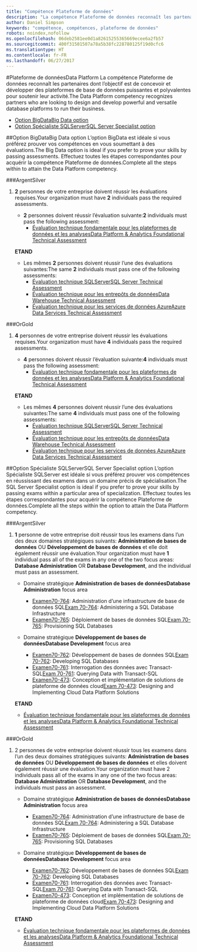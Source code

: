 ```yaml
---
title: "Compétence Plateforme de données"
description: "La compétence Plateforme de données reconnaît les partenaires dont l’objectif est de concevoir et développer des plateformes de base de données puissantes et polyvalentes pour soutenir leur activité."
author: Daniel Simpson
keywords: "compétence, compétences, plateforme de données"
robots: noindex,nofollow
ms.openlocfilehash: 06deb2581ee0d1a82615255365669ecee6a2fb57
ms.sourcegitcommit: 400f31501507a78a5b38fc228780125f19d0cfc6
ms.translationtype: HT
ms.contentlocale: fr-FR
ms.lasthandoff: 06/27/2017
---
```

#<a name="data-platform"></a><span data-ttu-id="a397a-104">Plateforme de données</span><span class="sxs-lookup"><span data-stu-id="a397a-104">Data Platform</span></span>
<span data-ttu-id="a397a-105">La compétence Plateforme de données reconnaît les partenaires dont l’objectif est de concevoir et développer des plateformes de base de données puissantes et polyvalentes pour soutenir leur activité.</span><span class="sxs-lookup"><span data-stu-id="a397a-105">The Data Platform competency recognizes partners who are looking to design and develop powerful and versatile database platforms to run their business.</span></span>

- [<span data-ttu-id="a397a-106">Option BigData</span><span class="sxs-lookup"><span data-stu-id="a397a-106">Big Data option</span></span>](#big-data-option) 
- [<span data-ttu-id="a397a-107">Option Spécialiste SQLServer</span><span class="sxs-lookup"><span data-stu-id="a397a-107">SQL Server Specialist option</span></span>](#sql-server-specialist-option)

##<a name="big-data-option"></a><span data-ttu-id="a397a-108">Option BigData</span><span class="sxs-lookup"><span data-stu-id="a397a-108">Big Data option</span></span>
<span data-ttu-id="a397a-109">L’option BigData est idéale si vous préférez prouver vos compétences en vous soumettant à des évaluations.</span><span class="sxs-lookup"><span data-stu-id="a397a-109">The Big Data option is ideal if you prefer to prove your skills by passing assessments.</span></span> <span data-ttu-id="a397a-110">Effectuez toutes les étapes correspondantes pour acquérir la compétence Plateforme de données.</span><span class="sxs-lookup"><span data-stu-id="a397a-110">Complete all the steps within to attain the Data Platform competency.</span></span>

###<a name="silver"></a><span data-ttu-id="a397a-111">Argent</span><span class="sxs-lookup"><span data-stu-id="a397a-111">Silver</span></span>
1. <span data-ttu-id="a397a-112">**2** personnes de votre entreprise doivent réussir les évaluations requises.</span><span class="sxs-lookup"><span data-stu-id="a397a-112">Your organization must have **2** individuals pass the required assessments.</span></span>

    - <span data-ttu-id="a397a-113">**2** personnes doivent réussir l’évaluation suivante:</span><span class="sxs-lookup"><span data-stu-id="a397a-113">**2** individuals must pass the following assessment:</span></span>
        - [<span data-ttu-id="a397a-114">Évaluation technique fondamentale pour les plateformes de données et les analyses</span><span class="sxs-lookup"><span data-stu-id="a397a-114">Data Platform & Analytics Foundational Technical Assessment</span></span>](https://partneruniversity.microsoft.com/?whr=uri:MicrosoftAccount&courseId=14354&scoId=nNGssUygB_8504778676)

    **<span data-ttu-id="a397a-115">ET</span><span class="sxs-lookup"><span data-stu-id="a397a-115">AND</span></span>**

    - <span data-ttu-id="a397a-116">Les mêmes **2** personnes doivent réussir l’une des évaluations suivantes:</span><span class="sxs-lookup"><span data-stu-id="a397a-116">The same **2** individuals must pass one of the following assessments:</span></span>
        - [<span data-ttu-id="a397a-117">Évaluation technique SQLServer</span><span class="sxs-lookup"><span data-stu-id="a397a-117">SQL Server Technical Assessment</span></span>](https://partneruniversity.microsoft.com/?whr=uri:MicrosoftAccount&courseId=14355&scoId=nzHk0hygB_7404778676)
        - [<span data-ttu-id="a397a-118">Évaluation technique pour les entrepôts de données</span><span class="sxs-lookup"><span data-stu-id="a397a-118">Data Warehouse Technical Assessment</span></span>](https://partneruniversity.microsoft.com/?whr=uri:MicrosoftAccount&courseId=17491&scoId=1yUZ01TnD_1606265419)
        - [<span data-ttu-id="a397a-119">Évaluation technique pour les services de données Azure</span><span class="sxs-lookup"><span data-stu-id="a397a-119">Azure Data Services Technical Assessment</span></span>](https://partneruniversity.microsoft.com/?whr=uri:MicrosoftAccount&courseId=17490&scoId=2h3AfWTnD_4706265419)

###<a name="gold"></a><span data-ttu-id="a397a-120">Or</span><span class="sxs-lookup"><span data-stu-id="a397a-120">Gold</span></span>
1. <span data-ttu-id="a397a-121">**4** personnes de votre entreprise doivent réussir les évaluations requises.</span><span class="sxs-lookup"><span data-stu-id="a397a-121">Your organization must have **4** individuals pass the required assessments.</span></span>

    - <span data-ttu-id="a397a-122">**4** personnes doivent réussir l’évaluation suivante:</span><span class="sxs-lookup"><span data-stu-id="a397a-122">**4** individuals must pass the following assessment:</span></span>
        - [<span data-ttu-id="a397a-123">Évaluation technique fondamentale pour les plateformes de données et les analyses</span><span class="sxs-lookup"><span data-stu-id="a397a-123">Data Platform & Analytics Foundational Technical Assessment</span></span>](https://partneruniversity.microsoft.com/?whr=uri:MicrosoftAccount&courseId=14354&scoId=nNGssUygB_8504778676)

    **<span data-ttu-id="a397a-124">ET</span><span class="sxs-lookup"><span data-stu-id="a397a-124">AND</span></span>**

    - <span data-ttu-id="a397a-125">Les mêmes **4** personnes doivent réussir l’une des évaluations suivantes:</span><span class="sxs-lookup"><span data-stu-id="a397a-125">The same **4** individuals must pass one of the following assessments:</span></span>
        - [<span data-ttu-id="a397a-126">Évaluation technique SQLServer</span><span class="sxs-lookup"><span data-stu-id="a397a-126">SQL Server Technical Assessment</span></span>](https://partneruniversity.microsoft.com/?whr=uri:MicrosoftAccount&courseId=14355&scoId=nzHk0hygB_7404778676)
        - [<span data-ttu-id="a397a-127">Évaluation technique pour les entrepôts de données</span><span class="sxs-lookup"><span data-stu-id="a397a-127">Data Warehouse Technical Assessment</span></span>](https://partneruniversity.microsoft.com/?whr=uri:MicrosoftAccount&courseId=17491&scoId=1yUZ01TnD_1606265419)
        - [<span data-ttu-id="a397a-128">Évaluation technique pour les services de données Azure</span><span class="sxs-lookup"><span data-stu-id="a397a-128">Azure Data Services Technical Assessment</span></span>](https://partneruniversity.microsoft.com/?whr=uri:MicrosoftAccount&courseId=17490&scoId=2h3AfWTnD_4706265419)

##<a name="sql-server-specialist-option"></a><span data-ttu-id="a397a-129">Option Spécialiste SQLServer</span><span class="sxs-lookup"><span data-stu-id="a397a-129">SQL Server Specialist option</span></span>
<span data-ttu-id="a397a-130">L’option Spécialiste SQLServer est idéale si vous préférez prouver vos compétences en réussissant des examens dans un domaine précis de spécialisation.</span><span class="sxs-lookup"><span data-stu-id="a397a-130">The SQL Server Specialist option is ideal if you prefer to prove your skills by passing exams within a particular area of specialization.</span></span> <span data-ttu-id="a397a-131">Effectuez toutes les étapes correspondantes pour acquérir la compétence Plateforme de données.</span><span class="sxs-lookup"><span data-stu-id="a397a-131">Complete all the steps within the option to attain the Data Platform competency.</span></span>

###<a name="silver"></a><span data-ttu-id="a397a-132">Argent</span><span class="sxs-lookup"><span data-stu-id="a397a-132">Silver</span></span>
1. <span data-ttu-id="a397a-133">**1** personne de votre entreprise doit réussir tous les examens dans l’un des deux domaines stratégiques suivants: **Administration de bases de données** OU **Développement de bases de données** et elle doit également réussir une évaluation.</span><span class="sxs-lookup"><span data-stu-id="a397a-133">Your organization must have **1** individual pass all of the exams in any one of the two focus areas: **Database Administration** OR **Database Development**, and the individual must pass an assessment.</span></span>

    - <span data-ttu-id="a397a-134">Domaine stratégique **Administration de bases de données**</span><span class="sxs-lookup"><span data-stu-id="a397a-134">**Database Administration** focus area</span></span>
        - <span data-ttu-id="a397a-135">[Examen70-764](https://www.microsoft.com/en-us/learning/exam-70-764.aspx): Administration d’une infrastructure de base de données SQL</span><span class="sxs-lookup"><span data-stu-id="a397a-135">[Exam 70-764](https://www.microsoft.com/en-us/learning/exam-70-764.aspx): Administering a SQL Database Infrastructure</span></span> 
        - <span data-ttu-id="a397a-136">[Examen70-765](https://www.microsoft.com/en-us/learning/exam-70-765.aspx): Déploiement de bases de données SQL</span><span class="sxs-lookup"><span data-stu-id="a397a-136">[Exam 70-765](https://www.microsoft.com/en-us/learning/exam-70-765.aspx): Provisioning SQL Databases</span></span>

    - <span data-ttu-id="a397a-137">Domaine stratégique **Développement de bases de données**</span><span class="sxs-lookup"><span data-stu-id="a397a-137">**Database Development** focus area</span></span>
        - <span data-ttu-id="a397a-138">[Examen70-762](https://www.microsoft.com/en-us/learning/exam-70-762.aspx): Développement de bases de données SQL</span><span class="sxs-lookup"><span data-stu-id="a397a-138">[Exam 70-762](https://www.microsoft.com/en-us/learning/exam-70-762.aspx): Developing SQL Databases</span></span>
        - <span data-ttu-id="a397a-139">[Examen70-761](https://www.microsoft.com/en-us/learning/exam-70-761.aspx): Interrogation des données avec Transact-SQL</span><span class="sxs-lookup"><span data-stu-id="a397a-139">[Exam 70-761](https://www.microsoft.com/en-us/learning/exam-70-761.aspx): Querying Data with Transact-SQL</span></span>
        - <span data-ttu-id="a397a-140">[Examen70-473](https://www.microsoft.com/en-us/learning/exam-70-473.aspx): Conception et implémentation de solutions de plateforme de données cloud</span><span class="sxs-lookup"><span data-stu-id="a397a-140">[Exam 70-473](https://www.microsoft.com/en-us/learning/exam-70-473.aspx): Designing and Implementing Cloud Data Platform Solutions</span></span>

    **<span data-ttu-id="a397a-141">ET</span><span class="sxs-lookup"><span data-stu-id="a397a-141">AND</span></span>**

    - [<span data-ttu-id="a397a-142">Évaluation technique fondamentale pour les plateformes de données et les analyses</span><span class="sxs-lookup"><span data-stu-id="a397a-142">Data Platform & Analytics Foundational Technical Assessment</span></span>](https://partneruniversity.microsoft.com/?whr=uri:MicrosoftAccount&courseId=14354&scoId=nNGssUygB_8504778676)

###<a name="gold"></a><span data-ttu-id="a397a-143">Or</span><span class="sxs-lookup"><span data-stu-id="a397a-143">Gold</span></span>
1. <span data-ttu-id="a397a-144">2 personnes de votre entreprise doivent réussir tous les examens dans l’un des deux domaines stratégiques suivants: **Administration de bases de données** OU **Développement de bases de données** et elles doivent également réussir une évaluation.</span><span class="sxs-lookup"><span data-stu-id="a397a-144">Your organization must have 2 individuals pass all of the exams in any one of the two focus areas: **Database Administration** OR **Database Development**, and the individuals must pass an assessment.</span></span>

    - <span data-ttu-id="a397a-145">Domaine stratégique **Administration de bases de données**</span><span class="sxs-lookup"><span data-stu-id="a397a-145">**Database Administration** focus area</span></span>
        - <span data-ttu-id="a397a-146">[Examen70-764](https://www.microsoft.com/en-us/learning/exam-70-764.aspx): Administration d’une infrastructure de base de données SQL</span><span class="sxs-lookup"><span data-stu-id="a397a-146">[Exam 70-764](https://www.microsoft.com/en-us/learning/exam-70-764.aspx): Administering a SQL Database Infrastructure</span></span> 
        - <span data-ttu-id="a397a-147">[Examen70-765](https://www.microsoft.com/en-us/learning/exam-70-765.aspx): Déploiement de bases de données SQL</span><span class="sxs-lookup"><span data-stu-id="a397a-147">[Exam 70-765](https://www.microsoft.com/en-us/learning/exam-70-765.aspx): Provisioning SQL Databases</span></span>

    - <span data-ttu-id="a397a-148">Domaine stratégique **Développement de bases de données**</span><span class="sxs-lookup"><span data-stu-id="a397a-148">**Database Development** focus area</span></span>
        - <span data-ttu-id="a397a-149">[Examen70-762](https://www.microsoft.com/en-us/learning/exam-70-762.aspx): Développement de bases de données SQL</span><span class="sxs-lookup"><span data-stu-id="a397a-149">[Exam 70-762](https://www.microsoft.com/en-us/learning/exam-70-762.aspx): Developing SQL Databases</span></span>
        - <span data-ttu-id="a397a-150">[Examen70-761](https://www.microsoft.com/en-us/learning/exam-70-761.aspx): Interrogation des données avec Transact-SQL</span><span class="sxs-lookup"><span data-stu-id="a397a-150">[Exam 70-761](https://www.microsoft.com/en-us/learning/exam-70-761.aspx): Querying Data with Transact-SQL</span></span>
        - <span data-ttu-id="a397a-151">[Examen70-473](https://www.microsoft.com/en-us/learning/exam-70-473.aspx): Conception et implémentation de solutions de plateforme de données cloud</span><span class="sxs-lookup"><span data-stu-id="a397a-151">[Exam 70-473](https://www.microsoft.com/en-us/learning/exam-70-473.aspx): Designing and Implementing Cloud Data Platform Solutions</span></span>

    **<span data-ttu-id="a397a-152">ET</span><span class="sxs-lookup"><span data-stu-id="a397a-152">AND</span></span>**

    - [<span data-ttu-id="a397a-153">Évaluation technique fondamentale pour les plateformes de données et les analyses</span><span class="sxs-lookup"><span data-stu-id="a397a-153">Data Platform & Analytics Foundational Technical Assessment</span></span>](https://partneruniversity.microsoft.com/?whr=uri:MicrosoftAccount&courseId=14354&scoId=nNGssUygB_8504778676)



